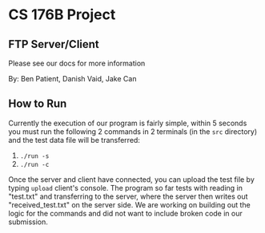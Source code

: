 # CS 176B Project
FTP Server/Client
-----------------

Please see our docs for more information

By: Ben Patient, Danish Vaid, Jake Can

How to Run
----------
Currently the execution of our program is fairly simple, within 5 seconds you must run the following 2 commands in 2 terminals (in the `src` directory) and the test data file will be transferred:
1. `./run -s`
2. `./run -c`

Once the server and client have connected, you can upload the test file by typing `upload` client's console.
The program so far tests with reading in "test.txt" and transferring to the server, where the server then writes out "received_test.txt" on the server side. We are working on building out the logic for the commands and did not want to include broken code in our submission.